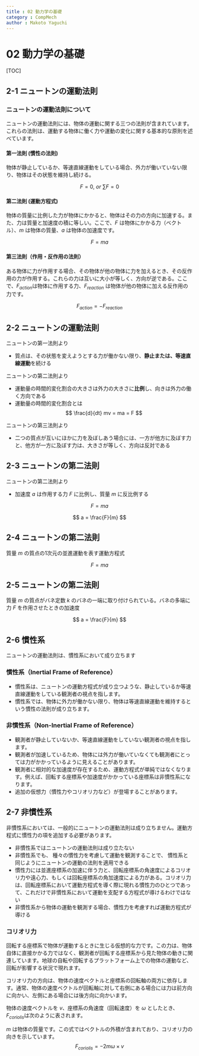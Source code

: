 ```yaml
---
title : 02 動力学の基礎
category : CompMech
author : Makoto Yaguchi
---
```


# 02 動力学の基礎

[TOC]

## 2-1 ニュートンの運動法則

### ニュートンの運動法則について

ニュートンの運動法則には、物体の運動に関する三つの法則が含まれています。これらの法則は、運動する物体に働く力や運動の変化に関する基本的な原則を述べています。

#### 第一法則 (慣性の法則)

物体が静止しているか、等速直線運動をしている場合、外力が働いていない限り、物体はその状態を維持し続ける。

$$ F = 0, \ or \ \sum F=0 $$

#### 第二法則 (運動方程式)

物体の質量に比例した力が物体にかかると、物体はその力の方向に加速する。また、力は質量と加速度の積に等しい。ここで、$F$ は物体にかかる力（ベクトル）、$m$ は物体の質量、$a$ は物体の加速度です。

$$ F = ma $$

#### 第三法則（作用・反作用の法則）

ある物体に力が作用する場合、その物体が他の物体に力を加えるとき、その反作用の力が作用する。これらの力は互いに大小が等しく、方向が逆である。ここで、$F_{action}$​ は物体に作用する力、$F_{reaction}$ は物体が他の物体に加える反作用の力です。

$$ F_{action} = -F_{reaction} $$

## 2-2 ニュートンの運動法則

ニュートンの第一法則より
- 質点は、その状態を変えようとする力が働かない限り、**静止または、等速直線運動**を続ける

ニュートンの第二法則より
- 運動量の時間的変化割合の大きさは外力の大きさに**比例**し、向きは外力の働く方向である
- 運動量の時間的変化割合とは
$$ \frac{d}{dt} mv = ma = F $$

ニュートンの第三法則より
- 二つの質点が互いにほかに力を及ぼしあう場合には、一方が他方に及ぼす力と、他方が一方に及ぼす力は、大きさが等しく、方向は反対である


## 2-3 ニュートンの第二法則

ニュートンの第二法則より
- 加速度 $a$ は作用する力 $F$ に比例し、質量 $m$ に反比例する

$$ F = ma$$

$$ a = \frac{F}{m} $$

## 2-4 ニュートンの第二法則

質量 $m$ の質点の1次元の並進運動を表す運動方程式

$$ F = ma $$

## 2-5 ニュートンの第二法則

質量 $m$ の質点がバネ定数 $k$ のバネの一端に取り付けられている。バネの多端に力 $F$ を作用させたときの加速度

$$ a = \frac{F}{m} $$

## 2-6 慣性系

ニュートンの運動法則は、慣性系において成り立ちます

### 慣性系（Inertial Frame of Reference）
- 慣性系は、ニュートンの運動方程式が成り立つような、静止しているか等速直線運動をしている観測者の視点を指します。
- 慣性系では、物体に外力が働かない限り、物体は等速直線運動を維持するという慣性の法則が成り立ちます。

### 非慣性系（Non-Inertial Frame of Reference）
- 観測者が静止していないか、等速直線運動をしていない観測者の視点を指します。
- 観測者が加速しているため、物体には外力が働いていなくても観測者にとっては力がかかっているように見えることがあります。
- 観測者に相対的な加速度が存在するため、運動方程式が単純ではなくなります。例えば、回転する座標系や加速度がかかっている座標系は非慣性系になります。
- 追加の仮想力（慣性力やコリオリ力など）が登場することがあります。

## 2-7 非慣性系

非慣性系においては、一般的にニュートンの運動法則は成り立ちません。運動方程式に慣性力の項を追加する必要があります。

- 非慣性系ではニュートンの運動法則は成り立たない
- 非慣性系でも、 種々の慣性力を考慮して運動を観測することで、 慣性系と同じようにニュートンの運動の法則を適用できる
- 慣性力には並進座標系の加速に伴う力と、回転座標系の角速度によるコリオリ力や遠心力、もしくは回転座標系の角加速度による力がある。コリオリ力は、回転座標系において運動方程式を導く際に現れる慣性力のひとつであって、これだけで非慣性系において運動を支配する方程式が導けるわけではない
- 非慣性系から物体の運動を観測する場合、慣性力を考慮すれば運動方程式が導ける

### コリオリ力
回転する座標系で物体が運動するときに生じる仮想的な力です。この力は、物体自体に直接かかる力ではなく、観測者が回転する座標系から見た物体の動きに関連しています。地球の自転や回転するプラットフォーム上での物体の運動など、回転が影響する状況で現れます。

コリオリ力の方向は、物体の速度ベクトルと座標系の回転軸の両方に依存します。通常、物体の速度ベクトルが回転軸に対して右側にある場合には力は前方向に向かい、左側にある場合には後方向に向かいます。

物体の速度ベクトルを $v$、座標系の角速度（回転速度）を $ω$ としたとき、$F_{coriolis​}$ は次のように表されます。

$m$ は物体の質量です。この式ではベクトルの外積が含まれており、コリオリ力の向きを示しています。
$$F_{coriolis​} = −2m\omega \times v$$